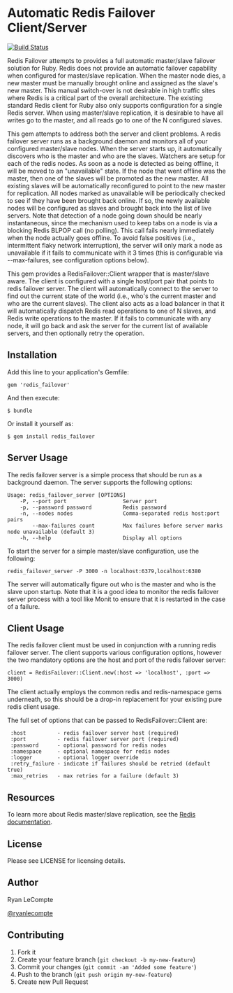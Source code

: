 # Automatic Redis Failover Client/Server

[![Build Status](https://secure.travis-ci.org/ryanlecompte/redis_failover.png?branch=master)](http://travis-ci.org/ryanlecompte/redis_failover)

Redis Failover attempts to provides a full automatic master/slave failover solution for Ruby. Redis does not provide
an automatic failover capability when configured for master/slave replication. When the master node dies,
a new master must be manually brought online and assigned as the slave's new master. This manual
switch-over is not desirable in high traffic sites where Redis is a critical part of the overall
architecture. The existing standard Redis client for Ruby also only supports configuration for a single
Redis server. When using master/slave replication, it is desirable to have all writes go to the
master, and all reads go to one of the N configured slaves.

This gem attempts to address both the server and client problems. A redis failover server runs as a background
daemon and monitors all of your configured master/slave nodes. When the server starts up, it
automatically discovers who is the master and who are the slaves. Watchers are setup for each of
the redis nodes. As soon as a node is detected as being offline, it will be moved to an "unavailable" state.
If the node that went offline was the master, then one of the slaves will be promoted as the new master.
All existing slaves will be automatically reconfigured to point to the new master for replication.
All nodes marked as unavailable will be periodically checked to see if they have been brought back online.
If so, the newly available nodes will be configured as slaves and brought back into the list of live
servers. Note that detection of a node going down should be nearly instantaneous, since the mechanism
used to keep tabs on a node is via a blocking Redis BLPOP call (no polling). This call fails nearly
immediately when the node actually goes offline. To avoid false positives (i.e., intermittent flaky
network interruption), the server will only mark a node as unavailable if it fails to communicate with
it 3 times (this is configurable via --max-failures, see configuration options below).

This gem provides a RedisFailover::Client wrapper that is master/slave aware. The client is configured
with a single host/port pair that points to redis failover server. The client will automatically
connect to the server to find out the current state of the world (i.e., who's the current master and
who are the current slaves). The client also acts as a load balancer in that it will automatically
dispatch Redis read operations to one of N slaves, and Redis write operations to the master.
If it fails to communicate with any node, it will go back and ask the server for the current list of
available servers, and then optionally retry the operation.

## Installation

Add this line to your application's Gemfile:

    gem 'redis_failover'

And then execute:

    $ bundle

Or install it yourself as:

    $ gem install redis_failover

## Server Usage

The redis failover server is a simple process that should be run as a background daemon. The server supports the
following options:

    Usage: redis_failover_server [OPTIONS]
        -P, --port port                  Server port
        -p, --password password          Redis password
        -n, --nodes nodes                Comma-separated redis host:port pairs
            --max-failures count         Max failures before server marks node unavailable (default 3)
        -h, --help                       Display all options

To start the server for a simple master/slave configuration, use the following:

    redis_failover_server -P 3000 -n localhost:6379,localhost:6380

The server will automatically figure out who is the master and who is the slave upon startup. Note that it is
a good idea to monitor the redis failover server process with a tool like Monit to ensure that it is restarted
in the case of a failure.

## Client Usage

The redis failover client must be used in conjunction with a running redis failover server. The
client supports various configuration options, however the two mandatory options are the host
and port of the redis failover server:

    client = RedisFailover::Client.new(:host => 'localhost', :port => 3000)

The client actually employs the common redis and redis-namespace gems underneath, so this should be
a drop-in replacement for your existing pure redis client usage.

The full set of options that can be passed to RedisFailover::Client are:

     :host          - redis failover server host (required)
     :port          - redis failover server port (required)
     :password      - optional password for redis nodes
     :namespace     - optional namespace for redis nodes
     :logger        - optional logger override
     :retry_failure - indicate if failures should be retried (default true)
     :max_retries   - max retries for a failure (default 3)

## Resources

To learn more about Redis master/slave replication, see the [Redis documentation](http://redis.io/topics/replication).

## License

Please see LICENSE for licensing details.

## Author

Ryan LeCompte

[@ryanlecompte](https://twitter.com/ryanlecompte)

## Contributing

1. Fork it
2. Create your feature branch (`git checkout -b my-new-feature`)
3. Commit your changes (`git commit -am 'Added some feature'`)
4. Push to the branch (`git push origin my-new-feature`)
5. Create new Pull Request
